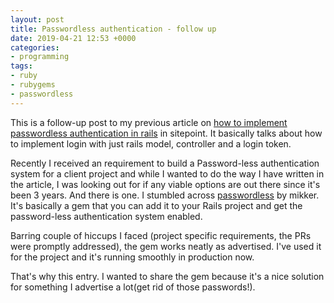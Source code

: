 ```yaml
---
layout: post
title: Passwordless authentication - follow up
date: 2019-04-21 12:53 +0000
categories:
- programming
tags:
- ruby
- rubygems
- passwordless
---
```


This is a follow-up post to my previous article on [how to implement passwordless authentication in rails](https://www.sitepoint.com/password-less-authentication-in-rails/) in sitepoint. It basically talks about how to implement login with just rails model, controller and a login token.

Recently I received an requirement to build a Password-less authentication system for a client project and while I wanted to do the way I have written in the article, I was looking out for if any viable options are out there since it's been 3 years. And there is one. I stumbled across [passwordless](https://github.com/mikker/passwordless/) by mikker. It's basically a gem that you can add it to your Rails project and get the password-less authentication system enabled.

Barring couple of hiccups I faced (project specific requirements, the PRs were promptly addressed), the gem works neatly as advertised. I've used it for the project and it's running smoothly in production now.

That's why this entry. I wanted to share the gem because it's a nice solution for something I advertise a lot(get rid of those passwords!).
